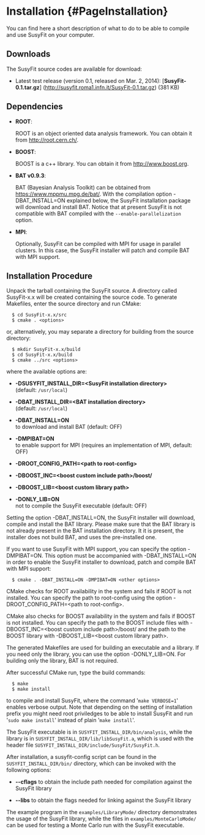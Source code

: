 Installation   {#PageInstallation}
=============================================

You can find here a short description of what to do to be able to compile 
and use SusyFit on your computer.

Downloads 
------------

The SusyFit source codes are available for download: 

* Latest test release (version 0.1, released on Mar. 2, 2014): 
[<b>SusyFit-0.1.tar.gz</b>] (http://susyfit.roma1.infn.it/SusyFit-0.1.tar.gz) (381 KB)



Dependencies
------------

* **ROOT**:

    ROOT is an object oriented data analysis framework. You can obtain 
    it from http://root.cern.ch/.

* **BOOST**:

    BOOST is a c++ library. You can obtain it from http://www.boost.org.

* **BAT v0.9.3**:

    BAT (Bayesian Analysis Toolkit) can be obtained from https://www.mppmu.mpg.de/bat/. 
    With the compilation option -DBAT_INSTALL=ON explained below, the SusyFit
    installation package will download and install BAT. Notice that at present 
    SusyFit is not compatible with BAT compiled with the `--enable-parallelization` 
    option.

* **MPI**:

    Optionally, SusyFit can be compiled with MPI for usage in parallel 
    clusters. In this case, the SusyFit installer will patch and compile 
    BAT with MPI support.

Installation Procedure
----------------------
Unpack the tarball containing the SusyFit source. A directory called 
SusyFit-x.x will be created containing the source code. To generate 
Makefiles, enter the source directory and run CMake:

~~~~~~~~~~~~~~~
  $ cd SusyFit-x.x/src  
  $ cmake . <options>
~~~~~~~~~~~~~~~

or, alternatively, you may separate a directory for building from the 
source directory: 

~~~~~~~~~~~~~~~
  $ mkdir SusyFit-x.x/build  
  $ cd SusyFit-x.x/build  
  $ cmake ../src <options>
~~~~~~~~~~~~~~~

where the available options are:

* <b>-DSUSYFIT_INSTALL_DIR=\<SusyFit installation directory\></b>  
  (default: `/usr/local`)

* <b>-DBAT_INSTALL_DIR=\<BAT installation directory\></b>  
  (default: `/usr/local`)

* <b>-DBAT_INSTALL=ON</b>  
  to download and install BAT (default: OFF)

* <b>-DMPIBAT=ON</b>  
  to enable support for MPI
  (requires an implementation of MPI, default: OFF)

* <b>-DROOT_CONFIG_PATH=\<path to root-config\></b>  

* <b>-DBOOST_INC=\<boost custom include path\>/boost/</b>  

* <b>-DBOOST_LIB=\<boost custom library path\></b>  

* <b>-DONLY_LIB=ON</b>  
  not to compile the SusyFit executable (default: OFF)

Setting the option -DBAT_INSTALL=ON, the SusyFit installer will download, 
compile and install the BAT library. Please make sure that the BAT library 
is not already present in the BAT installation directory. It it is present, 
the installer does not build BAT, and uses the pre-installed one. 

If you want to use SusyFit with MPI support, you can specify the option 
-DMPIBAT=ON. This option must be accompanied with -DBAT_INSTALL=ON in order 
to enable the SusyFit installer to download, patch and compile BAT with MPI 
support:

~~~~~~~~~~~~~~~
  $ cmake . -DBAT_INSTALL=ON -DMPIBAT=ON <other options>
~~~~~~~~~~~~~~~

CMake checks for ROOT availability in the system and fails if ROOT is 
not installed. You can specify the path to root-config using the option 
-DROOT_CONFIG_PATH=\<path to root-config\>. 

CMake also checks for BOOST availability in the system and fails if BOOST 
is not installed. You can specify the path to the BOOST include files with 
-DBOOST_INC=\<boost custom include path\>/boost/ and the path to the BOOST 
library with -DBOOST_LIB=\<boost custom library path\>.

The generated Makefiles are used for building an executable and a library. 
If you need only the library, you can use the option -DONLY_LIB=ON. For 
building only the library, BAT is not required. 

After successful CMake run, type the build commands:

~~~~~~~~~~~~~~~
  $ make  
  $ make install
~~~~~~~~~~~~~~~

to compile and install SusyFit, where the command '`make VERBOSE=1`' enables
verbose output. Note that depending on the setting of installation prefix
you might need root priviledges to be able to install SusyFit and run
'`sudo make install`' instead of plain '`make install`'. 

The SusyFit executable is in `SUSYFIT_INSTALL_DIR/bin/analysis`, while the
library is in `SUSYFIT_INSTALL_DIR/lib/libSusyFit.a`, which is used with
the header file `SUSYFIT_INSTALL_DIR/include/SusyFit/SusyFit.h`. 

After installation, a susyfit-config script can be found in the 
`SUSYFIT_INSTALL_DIR/bin/` directory, which can be invoked with the 
following options:

* <b>--cflags</b>
  to obtain the include path needed for compilation against the SusyFit library

* <b>--libs</b>
  to obtain the flags needed for linking against the SusyFit library

The example program in the `examples/LibraryMode/` directory demonstrates 
the usage of the SusyFit library, while the files in `examples/MonteCarloMode/` 
can be used for testing a Monte Carlo run with the SusyFit executable.


